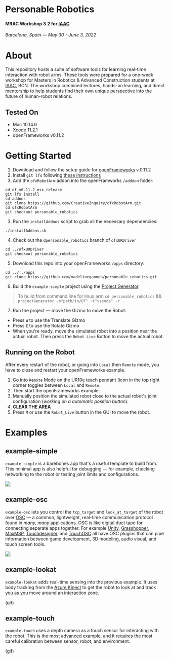 # Personable Robotics
#### MRAC Workshop 3.2 for [IAAC](https://iaac.net)
_Barcelona, Spain — May 30 - June 3, 2022_

# About
This repository hosts a suite of software tools for learning real-time interaction with robot arms. These tools were prepared for a one-week workshop for Masters in Robotics & Advanced Construction students at [IAAC](https://iaac.net), BCN. The workshop combined lectures, hands-on learning, and direct mentorship to help students find their own unique perspective into the future of human-robot relations.

## Tested On
- Mac 10.14.6
- Xcode 11.2.1
- openFrameworks v0.11.2


# Getting Started
1. Download and follow the setup guide for [openFrameworks](https://openframeworks.cc/download/) v.0.11.2
2. Install `git lfs` following [these instructions](https://docs.github.com/en/repositories/working-with-files/managing-large-files/installing-git-large-file-storage)
3. Add the `ofxRobotArm` addon into the openFramworks `/adddon` folder:

```
cd of_v0.11.2_osx_release
git lfs install 
cd addons
git clone https://github.com/CreativeInquiry/ofxRobotArm.git
cd ofxRobotArm
git checkout personable_robotics
```
3. Run the `installAddons` script to grab all the necessary dependencies:
```
./installAddons.sh
```
4. Check out the `dpersonable_robotics` branch of `ofxURDriver`
```
cd ../ofxURDriver
git checkout personable_robotics
```

5. Download this repo into your openFrameworks `/apps` directory:
```
cd ../../apps
git clone https://github.com/madelinegannon/personable_robotics.git
```

6. Build the `example-simple` project using the [Project Generator](https://openframeworks.cc/learning/01_basics/create_a_new_project/).

> To build from command line for linux arm `cd personable_robotics` && `projectGenerator -o"path/to/OF" -t"vscode" -r .`

7. Run the project — move the Gizmo to move the Robot:
- Press `W` to use the Translate Gizmo
- Press `E` to use the Rotate Gizmo
- When you're ready, move the simulated robot into a position near the actual robot. Then press the `Robot Live` Button to move the actual robot.

## Running on the Robot

After every restart of the robot, or going into `Local` then `Remote` mode, you have to close and restart your openFrameworks example.

1. Go into `Remote` Mode on the UR10e teach pendant (icon in the top right corner toggles between `Local` and `Remote`.
2. Then start the openFrameworks example.
3. Manually position the simulated robot close to the actual robot's joint configuration (*working on a automatic position button*).
4. **CLEAR THE AREA**
5. Press `M` or use the `Robot_Live` button in the GUI to move the robot.

# Examples

## example-simple
`example-simple` is a barebones app that's a useful template to build from. This minimal app is also helpful for debugging — for example, checking networking to the robot or testing joint limits and configurations.

![](https://github.com/madelinegannon/personable_robotics/blob/main/assets/example-simple.gif)

## example-osc
`example-osc` lets you control the `tcp_target` and `look_at_target` of the robot over [OSC](https://ccrma.stanford.edu/groups/osc/index.html) — a common, lightweight, real-time communication protocol found in _many, many_ applications. OSC is like digital duct tape for connecting separate apps together. For example [Unity](https://thomasfredericks.github.io/UnityOSC/), [Grasshopper](https://www.food4rhino.com/en/app/ghowl), [MaxMSP](https://opensoundcontrol.stanford.edu/implementations/OpenSoundControl-for-MaxMSP.html), [Touchdesigner](https://docs.derivative.ca/OSC_In_CHOP), and [TouchOSC](https://hexler.net/touchosc) all have OSC plugins that can pipe information between game development, 3D modeling, audio visual, and touch screen tools.

![](https://github.com/madelinegannon/personable_robotics/blob/main/assets/example-osc.gif)

## example-lookat
`example-lookat` adds real-time sensing into the previous example. It uses body tracking from the [Azure Kinect](https://azure.microsoft.com/en-us/services/kinect-dk/) to get the robot to look at and track you as you move around an interaction zone. 

(gif)

## example-touch
`example-touch` uses a depth camera as a touch sensor for interacting with the robot. This is the most advanced example, and it requires the most careful calibration between sensor, robot, and environment.

(gif)
